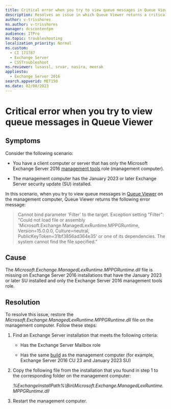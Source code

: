 ```yaml
---
title: Critical error when you try to view queue messages in Queue Viewer
description: Resolves an issue in which Queue Viewer returns a critical error when you try to view queue messages.
author: v-trisshores
ms.author: v-trisshores
manager: dcscontentpm
audience: ITPro
ms.topic: troubleshooting
localization_priority: Normal
ms.custom:
  - CI 171787
  - Exchange Server
  - CSSTroubleshoot
ms.reviewer: lusassl, srvar, nasira, meerak
appliesto:
  - Exchange Server 2016
search.appverid: MET150
ms.date: 02/08/2023
---
```


# Critical error when you try to view queue messages in Queue Viewer

## Symptoms

Consider the following scenario:

- You have a client computer or server that has only the Microsoft Exchange Server 2016 [management tools](/exchange/plan-and-deploy/post-installation-tasks/install-management-tools) role (management computer).

- The management computer has the January 2023 or later Exchange Server security update (SU) installed.

In this scenario, when you try to view queue messages in [Queue Viewer](/exchange/mail-flow/queues/queue-viewer) on the management computer, Queue Viewer returns the following error message:

> Cannot bind parameter 'Filter' to the target. Exception setting "Filter": "Could not load file or assembly 'Microsoft.Exchange.ManagedLexRuntime.MPPGRuntime, Version=15.0.0.0, Culture=neutral, PublicKeyToken=31bf3856ad364e35' or one of its dependencies. The system cannot find the file specified."

## Cause

The *Microsoft.Exchange.ManagedLexRuntime.MPPGRuntime.dll* file is missing on Exchange Server 2016 installations that have the January 2023 or later SU installed and only the Exchange Server 2016 management tools role.

## Resolution

To resolve this issue, restore the *Microsoft.Exchange.ManagedLexRuntime.MPPGRuntime.dll* file on the management computer. Follow these steps:

1. Find an Exchange Server installation that meets the following criteria:

   - Has the Exchange Server Mailbox role

   - Has the same [build](/exchange/new-features/build-numbers-and-release-dates) as the management computer (for example, Exchange Server 2016 CU 23 and January 2023 SU)

2. Copy the following file from the installation that you found in step 1 to the corresponding folder on the management computer:

   *%ExchangeInstallPath%\Bin\Microsoft.Exchange.ManagedLexRuntime.MPPGRuntime.dll*

3. Restart the management computer.

